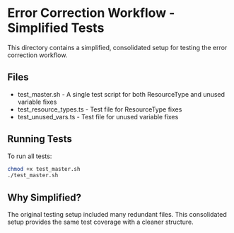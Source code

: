 # Error Correction Workflow - Simplified Tests

This directory contains a simplified, consolidated setup for testing the error correction workflow.

## Files

- test_master.sh - A single test script for both ResourceType and unused variable fixes
- test_resource_types.ts - Test file for ResourceType fixes
- test_unused_vars.ts - Test file for unused variable fixes

## Running Tests

To run all tests:

```bash
chmod +x test_master.sh
./test_master.sh
```

## Why Simplified?

The original testing setup included many redundant files.
This consolidated setup provides the same test coverage with a cleaner structure.

